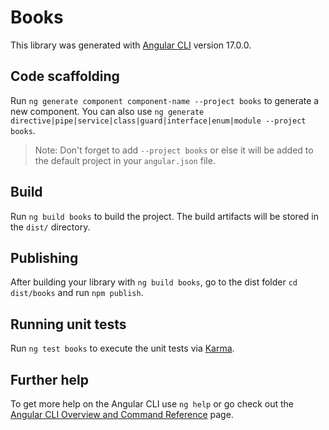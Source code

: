 # Books

This library was generated with [Angular CLI](https://github.com/angular/angular-cli) version 17.0.0.

## Code scaffolding

Run `ng generate component component-name --project books` to generate a new component. You can also use `ng generate directive|pipe|service|class|guard|interface|enum|module --project books`.
> Note: Don't forget to add `--project books` or else it will be added to the default project in your `angular.json` file. 

## Build

Run `ng build books` to build the project. The build artifacts will be stored in the `dist/` directory.

## Publishing

After building your library with `ng build books`, go to the dist folder `cd dist/books` and run `npm publish`.

## Running unit tests

Run `ng test books` to execute the unit tests via [Karma](https://karma-runner.github.io).

## Further help

To get more help on the Angular CLI use `ng help` or go check out the [Angular CLI Overview and Command Reference](https://angular.io/cli) page.
